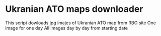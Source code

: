 # Ukranian ATO maps downloader
This script dowloads jpg imajes of Ukranian ATO map from RBO site
One image for one day
All images day by day from starting date
